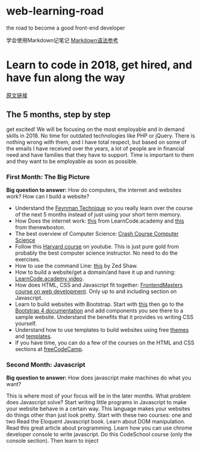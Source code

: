 # web-learning-road
the road to become a good front-end developer

学会使用Markdown记笔记
[Markdown语法参考](https://www.zybuluo.com/techird/note/46064)

# Learn to code in 2018, get hired, and have fun along the way
[原文链接](https://hackernoon.com/learn-to-code-in-2018-get-hired-and-have-fun-along-the-way-b338247eed6a)

## The 5 months, step by step

get excited!
We will be focusing on the most employable and in demand skills in 2018. No time for outdated technologies like PHP or jQuery. There is nothing wrong with them, and I have total respect, but based on some of the emails I have received over the years, a lot of people are in financial need and have families that they have to support. Time is important to them and they want to be employable as soon as possible.

### First Month: The Big Picture
**Big question to answer:** How do computers, the internet and websites work? How can I build a website?

* Understand the [Feynman Technique](https://medium.com/taking-note/learning-from-the-feynman-technique-5373014ad230) so you really learn over the course of the next 5 months instead of just using your short term memory.
* How Does the internet work: [this](https://www.youtube.com/watch?v=e4S8zfLdLgQ&feature=youtu.be&list=PLoYCgNOIyGAB_8_iq1cL8MVeun7cB6eNc) from LearnCode.academy and [this](https://www.youtube.com/playlist?list=PL6gx4Cwl9DGBpuvPW0aHa7mKdn_k9SPKO) from thenewboston.
* The best overview of Computer Science: [Crash Course Computer Science](https://www.youtube.com/playlist?list=PLME-KWdxI8dcaHSzzRsNuOLXtM2Ep_C7a)
* Follow this [Harvard course](https://www.youtube.com/watch?v=y62zj9ozPOM&list=PLhQjrBD2T3828ZVcVzEIhsHVgjANGZveu) on youtube. This is just pure gold from probably the best computer science instructor. No need to do the exercises.
* How to use the command Line: [this](https://learnpythonthehardway.org/book/appendixa.html) by Zed Shaw.
* How to build a website/get a domain/and have it up and running: [LearnCode.academy video](https://www.youtube.com/watch?v=tq7dqdHCc7U&feature=youtu.be&list=PLoYCgNOIyGAB_8_iq1cL8MVeun7cB6eNc).
* How does HTML, CSS and Javascript fit together: [FrontendMasters course on web development](https://frontendmasters.com/courses/web-development/?u=a7359ff0e18cf1c378d554df4893bf4368a6d33b). Only up to and including section on Javascript.
* Learn to build websites with Bootstrap. Start with [this](https://www.youtube.com/watch?v=no-Ntkc836w) then go to the [Bootstrap 4 documentation](https://v4-alpha.getbootstrap.com/getting-started/introduction/) and add components you see there to a sample website. Understand the benefits that it provides vs writing CSS yourself.
* Understand how to use templates to build websites using free [themes](https://pikock.github.io/bootstrap-magic/) and [templates](http://mashup-template.com/).
* If you have time, you can do a few of the courses on the HTML and CSS sections at [freeCodeCamp](https://www.freecodecamp.com/).


### Second Month: Javascript
**Big question to answer:** How does javascript make machines do what you want?

This is where most of your focus will be in the later months. What problem does Javascript solve? Start writing little programs in Javascript to make your website behave in a certain way. This language makes your websites do things other than just look pretty. Start with these two courses: one and two
Read the Eloquent Javascript book.
Learn about DOM manipulation.
Read this great article about programming.
Learn how you can use chrome developer console to write javascript. Do this CodeSchool course (only the console section). Then learn to inject <script> tags in your html to run javascript files.
Watch this by Kyle Simpson, and finish the rest of the course you started the first month. Finally, finish these five courses on the javascript track from CodeSchool.
Use this guide from freeCodeCamp for short lookups if you have questions throughout the 5 months.
Learn the new ES6 features in this two part series: one and two.
Learn git and Github with these courses. Create a Github profile and start making commits every day. Start developing a sample website.
Terminology/Jargon: this video and this.
Finally, watch this great playlist on youtube. Ignore the sections on jQuery and Grunt.
Start using this guide whenever you have questions and you want to dig deeper into a topic.
Third Month: Javascript + NPM + Building Your Website
Big question to answer: Can I build a professional looking website and understand the entire process?

Google Developer Tools → learn how to debug your programs and websites using google Chrome. Finish this CodeSchool course if you haven’t done it yet.
Start attending local meet-ups on coding and Javascript.
Learn the difference between synchronous and asynchronous javascript.
What is the event loop? → Once you have a good grasp of Javascript this talk will be a game changer. Hands down the best talk on javascript ever given.
Learn about Promises, and Async Await in ES7 here.
Finally, watch this course by Douglas Crockford.
Learn about the history of modules in Javascript here.
download node.js and npm. Download lodash from npm and use browserify to use Common Js imports. Learn about it here. Understand why npm is such an amazing tool for developers.
By the end of the month you should have a personal website up with the codebase on Github. Use Github pages to have a live website for free.
Fourth Month: React.js (or Vue.js)
Big question to answer: What problem does React or Vue solve?

I’m heavily biased. I love React.js. As a matter of fact, I teach it to others and run workshops on it. So just trust me on this one. Learn React unless you have a good reason to learn Vue.js. It’s new and exciting, but the job demand just isn’t there yet.

React → Do these in order: one, two, three. Then head on over to the official documentation and read through everything. If you have the money, this is the best react tutorial.
If you have the time and you want even more in depth tutorial on react here it is
Optional: Learn Redux → Watch this course. Don’t let your head explode. Then read the documentation for it as well.
Build a sample React application using create-react-app. Create-react-app will blow you away. It will open up a new world for you.
Deploy your app on Heroku.
Deploy your app on GitHub pages.
Start following top 10 articles on Medium and read any article on coding that ever comes up. Sign up to these email lists to keep in touch with what is happening in the industry: Javascript and React.
Start building your online resume. There are people that give better advice than me on this. Check this and this out. I also wrote an article on this that you can check out, but this post is already getting too long and you’re starting to give me evil eyes.
Last Month: Servers, Databases and Connecting the Dots
Big question to answer: Where do servers, databases, and raspberryPis fit into all of this?

HTTP, JSON and AJAX. Learn how these allow you to communicate with servers.
Learn how to build an API server. Then go a step further and master node and Express.js here.
Once you are done with this, use a fun API like this one and build a simple app.
Subscribe to the computerphile youtube channel and watch their videos as they come. Even though topics may be difficult, it will introduce you to some amazing things.
What is a Computer/Server/OS: buy a raspberryPi and build your own server. Look up different projects on youtube you can do with your raspberryPi. Finally, build a simple script that makes lights attached to your raspberryPi blink. Follow this course. Host your website on the raspberry pie. Be amazed at how cool you are.
Spend one day each on the below subjects. You don’t need to have a good grasp on them. Just learn why they are there and what problems they are solving: Testing, Machine Learning, Time Complexity, SQL, UX/UI, Continuous Delivery, Basic Data structures. You should be able to explain what a data structure is. Hint: Arrays and Objects are two popular Javascript data structures.
***I can already hear people screaming at me with the above suggestion. “Are you out of your mind?! You don’t think testing is important?” But hear me out. I do agree that the above is important to be a good developer, and everybody should learn those skills. However, we are trying to build a trunk of foundation here. It is easy to start diving deep into a topic, but without the foundation you won’t actually know why it’s important, or how it relates to what you are doing. Additionally, in most job postings I found, there was very little mention of the above skills. Just save learning these until you are on the job.***

REMEMBER: your goal is to get employed in the most efficient manner.

Build a small project using firebase as the database.
Read The Two Pillars of JavaScript Part 1 and The Two Pillars of JavaScript Part 2.